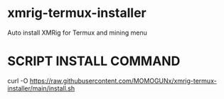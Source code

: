 # xmrig-termux-installer
Auto install XMRig for Termux and mining menu


# SCRIPT INSTALL COMMAND
curl -O https://raw.githubusercontent.com/MOMOGUNx/xmrig-termux-installer/main/install.sh
